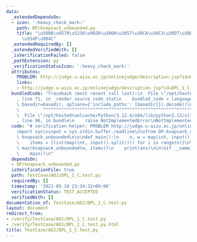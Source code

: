 ```yaml
---
data:
  _extendedDependsOn:
  - icon: ':heavy_check_mark:'
    path: DP/knapsack_unbounded.py
    title: "\u500B\u6570\u5236\u9650\u306A\u3057\u30CA\u30C3\u30D7\u30B5\u30C3\u30AF\
      \u554F\u984C"
  _extendedRequiredBy: []
  _extendedVerifiedWith: []
  _isVerificationFailed: false
  _pathExtension: py
  _verificationStatusIcon: ':heavy_check_mark:'
  attributes:
    PROBLEM: http://judge.u-aizu.ac.jp/onlinejudge/description.jsp?id=DPL_1_C
    links:
    - http://judge.u-aizu.ac.jp/onlinejudge/description.jsp?id=DPL_1_C
  bundledCode: "Traceback (most recent call last):\n  File \"/opt/hostedtoolcache/Python/3.12.4/x64/lib/python3.12/site-packages/onlinejudge_verify/documentation/build.py\"\
    , line 71, in _render_source_code_stat\n    bundled_code = language.bundle(stat.path,\
    \ basedir=basedir, options={'include_paths': [basedir]}).decode()\n          \
    \         ^^^^^^^^^^^^^^^^^^^^^^^^^^^^^^^^^^^^^^^^^^^^^^^^^^^^^^^^^^^^^^^^^^^^^^^^^^^^^^^^^\n\
    \  File \"/opt/hostedtoolcache/Python/3.12.4/x64/lib/python3.12/site-packages/onlinejudge_verify/languages/python.py\"\
    , line 96, in bundle\n    raise NotImplementedError\nNotImplementedError\n"
  code: "# verification-helper: PROBLEM http://judge.u-aizu.ac.jp/onlinejudge/description.jsp?id=DPL_1_C\n\
    import sys\ninput = sys.stdin.buffer.readline\n\nfrom DP.knapsack_unbounded import\
    \ knapsack_unbounded\n\n\ndef main():\n    n, w = map(int, input().split())\n\
    \    items = [list(map(int, input().split())) for i in range(n)]\n\n    ans =\
    \ max(knapsack_unbounded(w, items))\n    print(ans)\n\n\nif __name__ == '__main__':\n\
    \    main()\n"
  dependsOn:
  - DP/knapsack_unbounded.py
  isVerificationFile: true
  path: TestCase/AOJ/DPL_1_C.test.py
  requiredBy: []
  timestamp: '2021-05-10 23:34:32+09:00'
  verificationStatus: TEST_ACCEPTED
  verifiedWith: []
documentation_of: TestCase/AOJ/DPL_1_C.test.py
layout: document
redirect_from:
- /verify/TestCase/AOJ/DPL_1_C.test.py
- /verify/TestCase/AOJ/DPL_1_C.test.py.html
title: TestCase/AOJ/DPL_1_C.test.py
---
```

